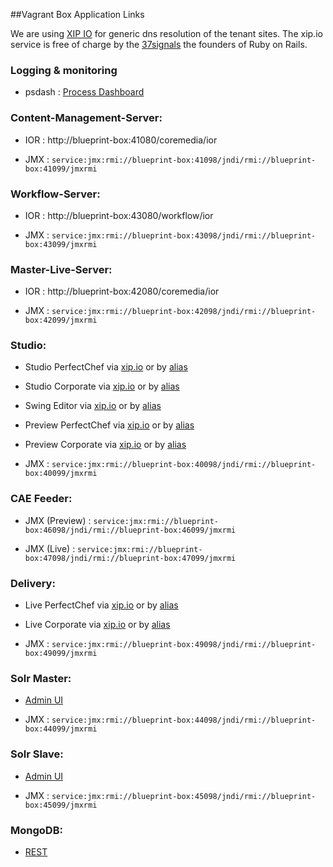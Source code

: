 ##Vagrant Box Application Links

We are using [XIP IO](http://www.xip.io) for generic dns resolution of the tenant sites. The xip.io service is free of charge
by the [37signals](http://www.s7signals.com) the founders of Ruby on Rails.

### Logging & monitoring

* psdash : [Process Dashboard](http://localhost:8999)

### Content-Management-Server:

* IOR : http://blueprint-box:41080/coremedia/ior

* JMX : `service:jmx:rmi://blueprint-box:41098/jndi/rmi://blueprint-box:41099/jmxrmi`

### Workflow-Server:

* IOR : http://blueprint-box:43080/workflow/ior

* JMX : `service:jmx:rmi://blueprint-box:43098/jndi/rmi://blueprint-box:43099/jmxrmi`

### Master-Live-Server:

* IOR : http://blueprint-box:42080/coremedia/ior

* JMX : `service:jmx:rmi://blueprint-box:42098/jndi/rmi://blueprint-box:42099/jmxrmi`

### Studio:

* Studio PerfectChef via [xip.io](https://studio-helios.192.168.252.100.xip.io) or by [alias](https://studio-helios.blueprint-box)

* Studio Corporate via [xip.io](https://studio-corporate.192.168.252.100.xip.io) or by [alias](https://studio-corporate.blueprint-box)

* Swing Editor via [xip.io](http://editor.192.168.252.100.xip.io) or by [alias](http://editor.blueprint-box)

* Preview PerfectChef via [xip.io](http://preview-helios.192.168.252.100.xip.io) or by [alias](http://preview-helios.blueprint-box)

* Preview Corporate via [xip.io](http://preview-corporate.192.168.252.100.xip.io) or by [alias](http://preview-corporate.blueprint-box)

* JMX : `service:jmx:rmi://blueprint-box:40098/jndi/rmi://blueprint-box:40099/jmxrmi`

### CAE Feeder:

* JMX (Preview) : `service:jmx:rmi://blueprint-box:46098/jndi/rmi://blueprint-box:46099/jmxrmi`

* JMX (Live) : `service:jmx:rmi://blueprint-box:47098/jndi/rmi://blueprint-box:47099/jmxrmi`

### Delivery:

* Live PerfectChef via [xip.io](http://helios.192.168.252.100.xip.io) or by [alias](http://helios.blueprint-box)

* Live Corporate via [xip.io](http://corporate.192.168.252.100.xip.io) or by [alias](http://corporate.blueprint-box)

* JMX : `service:jmx:rmi://blueprint-box:49098/jndi/rmi://blueprint-box:49099/jmxrmi`

### Solr Master:

* [Admin UI](http://blueprint-box:44080/solr/)

* JMX : `service:jmx:rmi://blueprint-box:44098/jndi/rmi://blueprint-box:44099/jmxrmi`

### Solr Slave:

* [Admin UI](http://blueprint-box:45080/solr/)

* JMX : `service:jmx:rmi://blueprint-box:45098/jndi/rmi://blueprint-box:45099/jmxrmi`

### MongoDB:

* [REST](http://blueprint-box:28017)